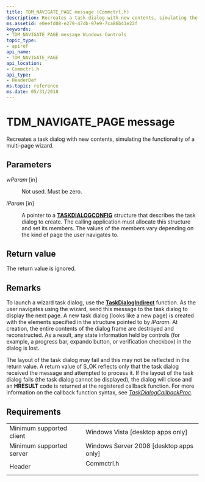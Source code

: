 ```yaml
---
title: TDM_NAVIGATE_PAGE message (Commctrl.h)
description: Recreates a task dialog with new contents, simulating the functionality of a multi-page wizard.
ms.assetid: e0eefd08-e279-47db-97e9-7ca86b41e22f
keywords:
- TDM_NAVIGATE_PAGE message Windows Controls
topic_type:
- apiref
api_name:
- TDM_NAVIGATE_PAGE
api_location:
- Commctrl.h
api_type:
- HeaderDef
ms.topic: reference
ms.date: 05/31/2018
---
```


# TDM\_NAVIGATE\_PAGE message

Recreates a task dialog with new contents, simulating the functionality of a multi-page wizard.

## Parameters

<dl> <dt>

*wParam* \[in\]
</dt> <dd>

Not used. Must be zero.

</dd> <dt>

*lParam* \[in\]
</dt> <dd>

A pointer to a [**TASKDIALOGCONFIG**](/windows/desktop/api/Commctrl/ns-commctrl-taskdialogconfig) structure that describes the task dialog to create. The calling application must allocate this structure and set its members. The values of the members vary depending on the kind of page the user navigates to.

</dd> </dl>

## Return value

The return value is ignored.

## Remarks

To launch a wizard task dialog, use the [**TaskDialogIndirect**](/windows/desktop/api/Commctrl/nf-commctrl-taskdialogindirect) function. As the user navigates using the wizard, send this message to the task dialog to display the next page. A new task dialog (looks like a new page) is created with the elements specified in the structure pointed to by *lParam*. At creation, the entire contents of the dialog frame are destroyed and reconstructed. As a result, any state information held by controls (for example, a progress bar, expando button, or verification checkbox) in the dialog is lost.

The layout of the task dialog may fail and this may not be reflected in the return value. A return value of S\_OK reflects only that the task dialog received the message and attempted to process it. If the layout of the task dialog fails (the task dialog cannot be displayed), the dialog will close and an **HRESULT** code is returned at the registered callback function. For more information on the callback function syntax, see [*TaskDialogCallbackProc*](/windows/win32/api/commctrl/nc-commctrl-pftaskdialogcallback).

## Requirements



|                                     |                                                                                       |
|-------------------------------------|---------------------------------------------------------------------------------------|
| Minimum supported client<br/> | Windows Vista \[desktop apps only\]<br/>                                        |
| Minimum supported server<br/> | Windows Server 2008 \[desktop apps only\]<br/>                                  |
| Header<br/>                   | <dl> <dt>Commctrl.h</dt> </dl> |



 

